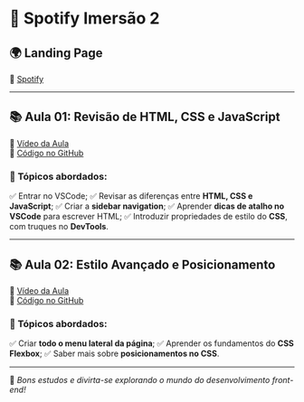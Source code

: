 # 🎵 Spotify Imersão 2

## 🌍 Landing Page
🔗 [Spotify](https://open.spotify.com/intl-pt)

---

## 📚 Aula 01: Revisão de HTML, CSS e JavaScript
🎥 [Vídeo da Aula](https://cursos.alura.com.br/imersoes/aulas/revisao-html-css-e-js-na-pratica-c146)  
📂 [Código no GitHub](https://github.com/guilhermeonrails/imersao-front/tree/aula_1)

### 📝 Tópicos abordados:
✅ Entrar no VSCode;
✅ Revisar as diferenças entre **HTML, CSS e JavaScript**;
✅ Criar a **sidebar navigation**;
✅ Aprender **dicas de atalho no VSCode** para escrever HTML;
✅ Introduzir propriedades de estilo do **CSS**, com truques no **DevTools**.

---

## 📚 Aula 02: Estilo Avançado e Posicionamento
🎥 [Vídeo da Aula](https://cursos.alura.com.br/imersoes/aulas/estilo-avancado-e-posicionamento-transformando-layouts-c147)  
📂 [Código no GitHub](https://github.com/guilhermeonrails/imersao-front/tree/aula_2)

### 📝 Tópicos abordados:
✅ Criar **todo o menu lateral da página**;
✅ Aprender os fundamentos do **CSS Flexbox**;
✅ Saber mais sobre **posicionamentos no CSS**.

---

🚀 *Bons estudos e divirta-se explorando o mundo do desenvolvimento front-end!*



